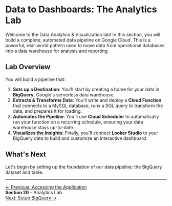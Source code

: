 # Data to Dashboards: The Analytics Lab

Welcome to the Data Analytics & Visualization lab! In this section, you will build a complete, automated data pipeline on Google Cloud. This is a powerful, real-world pattern used to move data from operational databases into a data warehouse for analysis and reporting.

## Lab Overview

You will build a pipeline that:

1.  **Sets up a Destination**: You'll start by creating a home for your data in **BigQuery**, Google's serverless data warehouse.
2.  **Extracts & Transforms Data**: You'll write and deploy a **Cloud Function** that connects to a MySQL database, runs a SQL query to transform the data, and prepares it for loading.
3.  **Automates the Pipeline**: You'll use **Cloud Scheduler** to automatically run your function on a recurring schedule, ensuring your data warehouse stays up-to-date.
4.  **Visualizes the Insights**: Finally, you'll connect **Looker Studio** to your BigQuery data to build and customize an interactive dashboard.


## What's Next

Let's begin by setting up the foundation of our data pipeline: the BigQuery dataset and table.

---

<div class="page-nav">
  <div class="nav-item">
    <a href="../accessing-the-application/" class="btn-secondary">← Previous: Accessing the Application</a>
  </div>
  <div class="nav-item">
    <span><strong>Section 20</strong> - Analytics Lab</span>
  </div>
  <div class="nav-item">
    <a href="../data-pipeline-setup-bigquery/" class="btn-primary">Next: Setup BigQuery →</a>
  </div>
</div>
